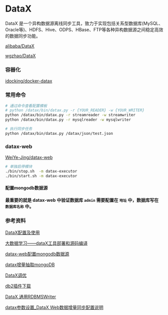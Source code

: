 # DataX

DataX 是一个异构数据源离线同步工具，致力于实现包括关系型数据库(MySQL、Oracle等)、HDFS、Hive、ODPS、HBase、FTP等各种异构数据源之间稳定高效的数据同步功能。

[alibaba/DataX](https://github.com/alibaba/DataX)

[wgzhao/DataX](https://github.com/wgzhao/DataX)

### 容器化

[idocking/docker-datax](https://github.com/idocking/docker-datax)

### 常用命令

```sh
# 通过命令查看配置模板
# python /datax/bin/datax.py -r {YOUR_READER} -w {YOUR_WRITER}
python /datax/bin/datax.py -r streamreader -w streamwriter
python /datax/bin/datax.py -r mysqlreader -w mysqlwriter

# 执行同步任务
python /datax/bin/datax.py /datax/json/test.json
```

### datax-web

[WeiYe-Jing/datax-web](https://github.com/WeiYe-Jing/datax-web)

```sh
# 单独启停模块
./bin/stop.sh  -m datax-executor
./bin/start.sh -m datax-executor 
```

#### 配置mongodb数据源

**最重要的就是 datax-web 中验证数据库 `admin` 需要配置在 `地址` 中，数据库写在 `数据库名称` 中。** 

### 参考资料

[DataX配置及使用](https://blog.csdn.net/DONGYUXIA15810857916/article/details/78095266)

[大数据学习——dataX工具部署和源码编译](https://pianshen.com/article/4714318566/)

[datax-web配置mongodb数据源](https://blog.csdn.net/Lonely_Devil/article/details/109646053)

[datax增量抽取mongoDB](https://blog.csdn.net/csdn_wr/article/details/113183478)

[DataX调优](https://www.cnblogs.com/hit-zb/p/10940849.html)

[db2插件下载](https://download.csdn.net/user/scdy0901/)

[DataX 通用RDBMSWriter](https://www.shulanxt.com/datawarehouse/datax/dataxrdbmswriter)

[datax参数设置_DataX Web数据增量同步配置说明](https://blog.csdn.net/weixin_39641463/article/details/113027797)
